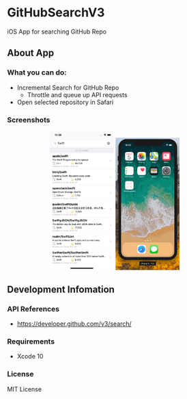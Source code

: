 # GitHubSearchV3
iOS App for searching GitHub Repo 

## About App
### What you can do:
- Incremental Search for GitHub Repo
  - Throttle and queue up API requests
- Open selected repository in Safari

### Screenshots

<p align="center">
  <img src="https://raw.githubusercontent.com/ymanya/GitHubSearchV3/master/screenshots/iPhoneX-SearchResult.png" width="150px">
  <img src="https://raw.githubusercontent.com/ymanya/GitHubSearchV3/master/screenshots/iPhoneX-Searching.gif" width="150px">
</p>

## Development Infomation

### API References
- https://developer.github.com/v3/search/

### Requirements
- Xcode 10

### License
MIT License

